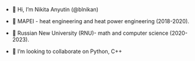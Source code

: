 - 👋 Hi, I’m Nikita Anyutin (@blnikan)
- 🌱 MAPEI - heat engineering and heat power engineering (2018-2020). 
- 🌱 Russian New University (RNU)- math and computer science (2020-2023).

- 💞️ I’m looking to collaborate on Python, C++
